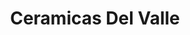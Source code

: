 ---
title: "Ceramicas Del Valle"
url: /san-isidro-de-el-general/ceramicas-del-valle/
shop: cerámica
---